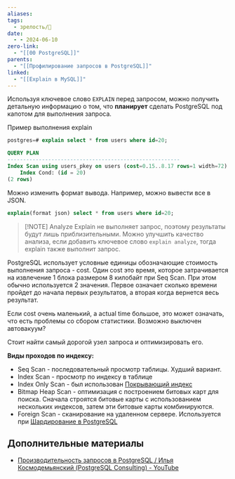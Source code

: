 ```yaml
---
aliases: 
tags:
  - зрелость/🌱
date:
  - - 2024-06-10
zero-link:
  - "[[00 PostgreSQL]]"
parents:
  - "[[Профилирование запросов в PostgreSQL]]"
linked:
  - "[[Explain в MySQL]]"
---
```

Используя ключевое слово `EXPLAIN` перед запросом, можно получить детальную информацию о том, что **планирует** сделать PostgreSQL под капотом для выполнения запроса.

Пример выполнения explain
```sql
postgres=# explain select * from users where id=20;

QUERY PLAN
-------------------------------------------------------
Index Scan using users_pkey on users (cost=0.15..8.17 rows=1 width=72)
	Index Cond: (id = 20)
(2 rows)
```

Можно изменить формат вывода. Например, можно вывести все в JSON.
```sql
explain(format json) select * from users where id=20;
```

> [!NOTE] Analyze
> Explain не выполняет запрос, поэтому результаты будут лишь приблизительными. Можно улучшить качество анализа, если добавить ключевое слово `explain analyze`, тогда explain также выполнит запрос.

PostgreSQL использует условные единицы обозначающие стоимость выполнения запроса - cost. Один cost это время, которое затрачивается на извлечение 1 блока размером 8 килобайт при Seq Scan. При этом обычно используется 2 значения. Первое означает сколько времени пройдет до начала первых результатов, а вторая когда вернется весь результат.

Если cost очень маленький, а actual time большое, это может означать, что есть проблемы со сбором статистики. Возможно выключен автовакуум?

Стоит найти самый дорогой узел запроса и оптимизировать его.

**Виды проходов по индексу:**
- Seq Scan - последовательный просмотр таблицы. Худший вариант.
- Index Scan - просмотр по индексу в таблице
- Index Only Scan - был использован [Покрывающий индекс](Покрывающий%20индекс.md)
- Bitmap Heap Scan - оптимизация с построением битовых карт для поиска. Сначала строятся битовые карты с использованием нескольких индексов, затем эти битовые карты комбинируются.
- Foreign Scan - сканирование на удаленном сервере. Используется при [Шардирование в PostgreSQL](Шардирование%20в%20PostgreSQL.md)

## Дополнительные материалы
- [Производительность запросов в PostgreSQL / Илья Космодемьянский (PostgreSQL Consulting) - YouTube](https://www.youtube.com/watch?v=c-ySk8COI1c)
